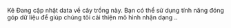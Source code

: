 Kê
Đang cập nhật data về cây trồng này. Bạn có thể sử dụng tính năng đóng góp dữ liệu để giúp chúng tôi cải thiện mô hình nhận dạng ..